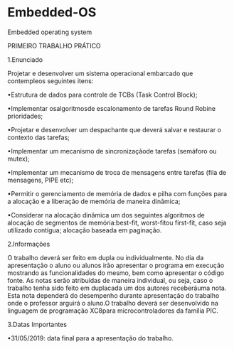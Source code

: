 # Embedded-OS
Embedded operating system

PRIMEIRO TRABALHO PRÁTICO

1.Enunciado

Projetar e desenvolver um sistema operacional embarcado que contempleos seguintes itens:

•Estrutura de dados para controle de TCBs (Task Control Block);

•Implementar osalgoritmosde escalonamento de tarefas Round Robine prioridades;

•Projetar e desenvolver um despachante que deverá salvar e restaurar o contexto das tarefas;

•Implementar um mecanismo de sincronizaçãode tarefas (semáforo ou mutex);

•Implementar um mecanismo de troca de mensagens entre tarefas (fila de mensagens, PIPE etc);

•Permitir  o  gerenciamento  de  memória  de  dados  e  pilha  com  funções  para  a  alocação  e  a  liberação  de memória de maneira dinâmica;

•Considerar  na  alocação  dinâmica  um  dos  seguintes  algoritmos  de  alocação  de  segmentos  de  memória:best-fit, worst-fitou first-fit, caso seja utilizado contígua; alocação baseada em paginação.

2.Informações

O  trabalho  deverá  ser  feito  em  dupla  ou  individualmente.  No  dia  da  apresentação  o  aluno  ou  alunos  irão apresentar  o  programa  em  execução  mostrando  as  funcionalidades  do mesmo,  bem  como  apresentar  o  código fonte.  As  notas  serão  atribuídas  de  maneira  individual,  ou  seja,  caso  o  trabalho  tenha  sido  feito  em  duplacada um  dos  autores  receberáuma  nota.  Esta  nota  dependerá  do  desempenho  durante  apresentação  do  trabalho onde  o professor  arguirá o  aluno.O  trabalho  deverá  ser  desenvolvido  na  linguagem  de  programação XC8para microcontroladores da família PIC.

3.Datas Importantes

•31/05/2019: data final para a apresentação do trabalho.
